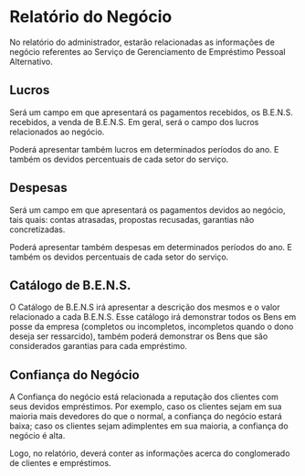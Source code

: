 # Relatório do Negócio

No relatório do administrador, estarão relacionadas as informações de negócio referentes ao Serviço de Gerenciamento de Empréstimo Pessoal Alternativo.

## Lucros

Será um campo em que apresentará os pagamentos recebidos, os B.E.N.S. recebidos, a venda de B.E.N.S. Em geral, será o campo dos lucros relacionados ao negócio.

Poderá apresentar também lucros em determinados períodos do ano. E também os devidos percentuais de cada setor do serviço.

## Despesas

Será um campo em que apresentará os pagamentos devidos ao negócio, tais quais: contas atrasadas, propostas recusadas, garantias não concretizadas.

Poderá apresentar também despesas em determinados períodos do ano. E também os devidos percentuais de cada setor do serviço.

## Catálogo de B.E.N.S.

O Catálogo de B.E.N.S irá apresentar a descrição dos mesmos e o valor relacionado a cada B.E.N.S. Esse catálogo irá demonstrar todos os Bens em posse da empresa (completos ou incompletos, incompletos quando o dono deseja ser ressarcido), também poderá demonstrar os Bens que são considerados garantias para cada empréstimo.

## Confiança do Negócio

A Confiança do negócio está relacionada a reputação dos clientes com seus devidos empréstimos. Por exemplo, caso os clientes sejam em sua maioria mais devedores do que o normal, a confiança do negócio estará baixa; caso os clientes sejam adimplentes em sua maioria, a confiança do negócio é alta.

Logo, no relatório, deverá conter as informações acerca do conglomerado de clientes e empréstimos.
